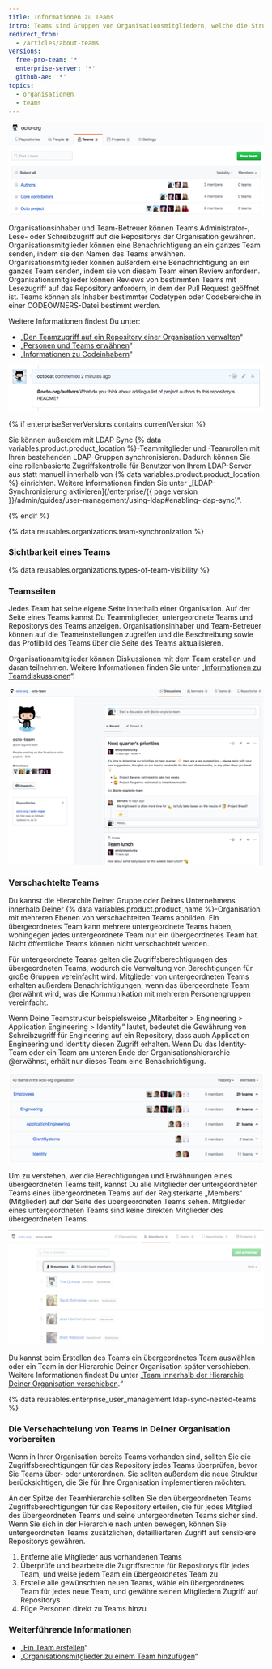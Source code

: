 ```yaml
---
title: Informationen zu Teams
intro: Teams sind Gruppen von Organisationsmitgliedern, welche die Struktur Deines Unternehmens oder Deiner Gruppe mit kaskadierenden Zugriffsberechtigungen und Erwähnungen widerspiegeln.
redirect_from:
  - /articles/about-teams
versions:
  free-pro-team: '*'
  enterprise-server: '*'
  github-ae: '*'
topics:
  - organisationen
  - teams
---
```


![Liste der Teams in einer Organisation](/assets/images/help/teams/org-list-of-teams.png)

Organisationsinhaber und Team-Betreuer können Teams Administrator-, Lese- oder Schreibzugriff auf die Repositorys der Organisation gewähren. Organisationsmitglieder können eine Benachrichtigung an ein ganzes Team senden, indem sie den Namen des Teams erwähnen. Organisationsmitglieder können außerdem eine Benachrichtigung an ein ganzes Team senden, indem sie von diesem Team einen Review anfordern. Organisationsmitglieder können Reviews von bestimmten Teams mit Lesezugriff auf das Repository anfordern, in dem der Pull Request geöffnet ist. Teams können als Inhaber bestimmter Codetypen oder Codebereiche in einer CODEOWNERS-Datei bestimmt werden.

Weitere Informationen findest Du unter:
- „[Den Teamzugriff auf ein Repository einer Organisation verwalten](/articles/managing-team-access-to-an-organization-repository)“
- „[Personen und Teams erwähnen](/articles/basic-writing-and-formatting-syntax/#mentioning-people-and-teams)“
- „[Informationen zu Codeinhabern](/articles/about-code-owners/)“

![Bild einer Teamerwähnung](/assets/images/help/teams/team-mention.png)

{% if enterpriseServerVersions contains currentVersion %}

Sie können außerdem mit LDAP Sync {% data variables.product.product_location %}-Teammitglieder und -Teamrollen mit Ihren bestehenden LDAP-Gruppen synchronisieren. Dadurch können Sie eine rollenbasierte Zugriffskontrolle für Benutzer von Ihrem LDAP-Server aus statt manuell innerhalb von {% data variables.product.product_location %} einrichten. Weitere Informationen finden Sie unter „[LDAP-Synchronisierung aktivieren](/enterprise/{{ page.version }}/admin/guides/user-management/using-ldap#enabling-ldap-sync)“.

{% endif %}

{% data reusables.organizations.team-synchronization %}

### Sichtbarkeit eines Teams

{% data reusables.organizations.types-of-team-visibility %}

### Teamseiten

Jedes Team hat seine eigene Seite innerhalb einer Organisation. Auf der Seite eines Teams kannst Du Teammitglieder, untergeordnete Teams und Repositorys des Teams anzeigen. Organisationsinhaber und Team-Betreuer können auf die Teameinstellungen zugreifen und die Beschreibung sowie das Profilbild des Teams über die Seite des Teams aktualisieren.

Organisationsmitglieder können Diskussionen mit dem Team erstellen und daran teilnehmen. Weitere Informationen finden Sie unter „[Informationen zu Teamdiskussionen](/github/setting-up-and-managing-organizations-and-teams/about-team-discussions)“.

![Teamseite mit einer Auflistung der Teammitglieder und Diskussionen](/assets/images/help/organizations/team-page-discussions-tab.png)

### Verschachtelte Teams

Du kannst die Hierarchie Deiner Gruppe oder Deines Unternehmens innerhalb Deiner {% data variables.product.product_name %}-Organisation mit mehreren Ebenen von verschachtelten Teams abbilden. Ein übergeordnetes Team kann mehrere untergeordnete Teams haben, wohingegen jedes untergeordnete Team nur ein übergeordnetes Team hat. Nicht öffentliche Teams können nicht verschachtelt werden.

Für untergeordnete Teams gelten die Zugriffsberechtigungen des übergeordneten Teams, wodurch die Verwaltung von Berechtigungen für große Gruppen vereinfacht wird. Mitglieder von untergeordneten Teams erhalten außerdem Benachrichtigungen, wenn das übergeordnete Team @erwähnt wird, was die Kommunikation mit mehreren Personengruppen vereinfacht.

Wenn Deine Teamstruktur beispielsweise „Mitarbeiter > Engineering > Application Engineering > Identity“ lautet, bedeutet die Gewährung von Schreibzugriff für Engineering auf ein Repository, dass auch Application Engineering und Identity diesen Zugriff erhalten. Wenn Du das Identity-Team oder ein Team am unteren Ende der Organisationshierarchie @erwähnst, erhält nur dieses Team eine Benachrichtigung.

![Teamseite mit einem übergeordneten und einem untergeordneten Team](/assets/images/help/teams/nested-teams-eng-example.png)

Um zu verstehen, wer die Berechtigungen und Erwähnungen eines übergeordneten Teams teilt, kannst Du alle Mitglieder der untergeordneten Teams eines übergeordneten Teams auf der Registerkarte „Members“ (Mitglieder) auf der Seite des übergeordneten Teams sehen. Mitglieder eines untergeordneten Teams sind keine direkten Mitglieder des übergeordneten Teams.

![Seite eines übergeordneten Teams mit allen Mitgliedern der untergeordneten Teams](/assets/images/help/teams/team-and-subteam-members.png)

Du kannst beim Erstellen des Teams ein übergeordnetes Team auswählen oder ein Team in der Hierarchie Deiner Organisation später verschieben. Weitere Informationen findest Du unter „[Team innerhalb der Hierarchie Deiner Organisation verschieben](/articles/moving-a-team-in-your-organization-s-hierarchy).“

{% data reusables.enterprise_user_management.ldap-sync-nested-teams %}

### Die Verschachtelung von Teams in Deiner Organisation vorbereiten

Wenn in Ihrer Organisation bereits Teams vorhanden sind, sollten Sie die Zugriffsberechtigungen für das Repository jedes Teams überprüfen, bevor Sie Teams über- oder unterordnen. Sie sollten außerdem die neue Struktur berücksichtigen, die Sie für Ihre Organisation implementieren möchten.

An der Spitze der Teamhierarchie sollten Sie den übergeordneten Teams Zugriffsberechtigungen für das Repository erteilen, die für jedes Mitglied des übergeordneten Teams und seine untergeordneten Teams sicher sind. Wenn Sie sich in der Hierarchie nach unten bewegen, können Sie untergeordneten Teams zusätzlichen, detaillierteren Zugriff auf sensiblere Repositorys gewähren.

1. Entferne alle Mitglieder aus vorhandenen Teams
2. Überprüfe und bearbeite die Zugriffsrechte für Repositorys für jedes Team, und weise jedem Team ein übergeordnetes Team zu
3. Erstelle alle gewünschten neuen Teams, wähle ein übergeordnetes Team für jedes neue Team, und gewähre seinen Mitgliedern Zugriff auf Repositorys
4. Füge Personen direkt zu Teams hinzu

### Weiterführende Informationen

- „[Ein Team erstellen](/articles/creating-a-team)“
- „[Organisationsmitglieder zu einem Team hinzufügen](/articles/adding-organization-members-to-a-team)“
